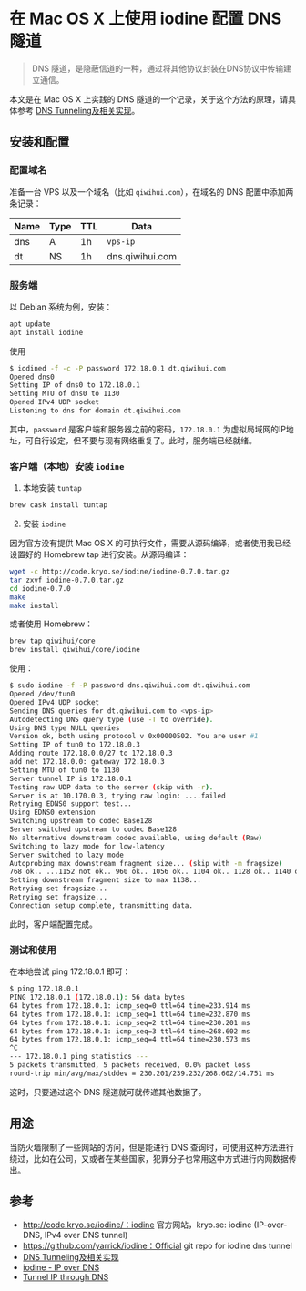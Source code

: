 # 在 Mac OS X 上使用 iodine 配置 DNS 隧道

> DNS 隧道，是隐蔽信道的一种，通过将其他协议封装在DNS协议中传输建立通信。

本文是在 Mac OS X 上实践的 DNS 隧道的一个记录，关于这个方法的原理，请具体参考 [DNS Tunneling及相关实现](https://cloud.tencent.com/developer/article/1040276)。

<!--more-->

## 安装和配置

### 配置域名

准备一台 VPS 以及一个域名（比如 `qiwihui.com`），在域名的 DNS 配置中添加两条记录：

| Name  | Type  | TTL  | Data  |
|---|---|---|---|
| dns  | A  | 1h  | `vps-ip`  |
| dt  | NS  | 1h  | dns.qiwihui.com  |

### 服务端

以 Debian 系统为例，安装：

```bash
apt update
apt install iodine
```

使用

```bash
$ iodined -f -c -P password 172.18.0.1 dt.qiwihui.com 
Opened dns0
Setting IP of dns0 to 172.18.0.1
Setting MTU of dns0 to 1130
Opened IPv4 UDP socket
Listening to dns for domain dt.qiwihui.com
```

其中，`password` 是客户端和服务器之前的密码，`172.18.0.1` 为虚拟局域网的IP地址，可自行设定，但不要与现有网络重复了。此时，服务端已经就绪。

### 客户端（本地）安装 `iodine`

1. 本地安装 `tuntap`

```bash
brew cask install tuntap
```

2. 安装 `iodine`

因为官方没有提供 Mac OS X 的可执行文件，需要从源码编译，或者使用我已经设置好的 Homebrew tap 进行安装。从源码编译：

```bash
wget -c http://code.kryo.se/iodine/iodine-0.7.0.tar.gz
tar zxvf iodine-0.7.0.tar.gz
cd iodine-0.7.0
make
make install
```

或者使用 Homebrew：

```bash
brew tap qiwihui/core
brew install qiwihui/core/iodine
```

使用：

```bash
$ sudo iodine -f -P password dns.qiwihui.com dt.qiwihui.com
Opened /dev/tun0
Opened IPv4 UDP socket
Sending DNS queries for dt.qiwihui.com to <vps-ip>
Autodetecting DNS query type (use -T to override).
Using DNS type NULL queries
Version ok, both using protocol v 0x00000502. You are user #1
Setting IP of tun0 to 172.18.0.3
Adding route 172.18.0.0/27 to 172.18.0.3
add net 172.18.0.0: gateway 172.18.0.3
Setting MTU of tun0 to 1130
Server tunnel IP is 172.18.0.1
Testing raw UDP data to the server (skip with -r).
Server is at 10.170.0.3, trying raw login: ....failed
Retrying EDNS0 support test...
Using EDNS0 extension
Switching upstream to codec Base128
Server switched upstream to codec Base128
No alternative downstream codec available, using default (Raw)
Switching to lazy mode for low-latency
Server switched to lazy mode
Autoprobing max downstream fragment size... (skip with -m fragsize)
768 ok.. ...1152 not ok.. 960 ok.. 1056 ok.. 1104 ok.. 1128 ok.. 1140 ok.. will use 1140-2=1138
Setting downstream fragment size to max 1138...
Retrying set fragsize...
Retrying set fragsize...
Connection setup complete, transmitting data.
```

此时，客户端配置完成。

### 测试和使用

在本地尝试 ping 172.18.0.1 即可：

```bash
$ ping 172.18.0.1
PING 172.18.0.1 (172.18.0.1): 56 data bytes
64 bytes from 172.18.0.1: icmp_seq=0 ttl=64 time=233.914 ms
64 bytes from 172.18.0.1: icmp_seq=1 ttl=64 time=232.870 ms
64 bytes from 172.18.0.1: icmp_seq=2 ttl=64 time=230.201 ms
64 bytes from 172.18.0.1: icmp_seq=3 ttl=64 time=268.602 ms
64 bytes from 172.18.0.1: icmp_seq=4 ttl=64 time=230.573 ms
^C
--- 172.18.0.1 ping statistics ---
5 packets transmitted, 5 packets received, 0.0% packet loss
round-trip min/avg/max/stddev = 230.201/239.232/268.602/14.751 ms
```

这时，只要通过这个 DNS 隧道就可就传递其他数据了。

## 用途

当防火墙限制了一些网站的访问，但是能进行 DNS 查询时，可使用这种方法进行绕过，比如在公司，又或者在某些国家，犯罪分子也常用这中方式进行内网数据传出。

## 参考

- http://code.kryo.se/iodine/：iodine 官方网站，kryo.se: iodine (IP-over-DNS, IPv4 over DNS tunnel)
- https://github.com/yarrick/iodine：Official git repo for iodine dns tunnel
- [DNS Tunneling及相关实现](https://cloud.tencent.com/developer/article/1040276)
- [iodine - IP over DNS](http://jeremy5189.logdown.com/posts/263029-iodine-ip-over-dns)
- [Tunnel IP through DNS](http://wiki.attie.co.uk/wiki/Tunnel_IP_through_DNS)

